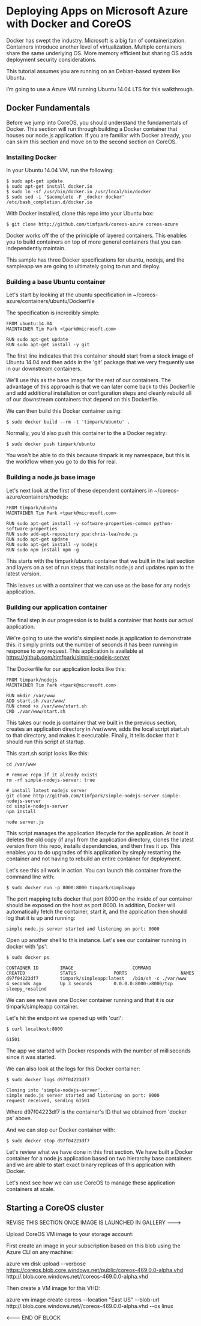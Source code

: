 # Deploying Apps on Microsoft Azure with Docker and CoreOS

Docker has swept the industry.
Microsoft is a big fan of containerization.
Containers introduce another level of virtualization.
Multiple containers share the same underlying OS.
More memory efficient but sharing OS adds deployment security considerations.

This tutorial assumes you are running on an Debian-based system like Ubuntu.

I’m going to use a Azure VM running Ubuntu 14.04 LTS for this walkthrough.

## Docker Fundamentals

Before we jump into CoreOS, you should understand the fundamentals of Docker.  This section will run through building a Docker container that houses our node.js application.  If you are familiar with Docker already, you can skim this section and move on to the second section on CoreOS.

### Installing Docker

In your Ubuntu 14.04 VM, run the following:

```
$ sudo apt-get update
$ sudo apt-get install docker.io
$ sudo ln -sf /usr/bin/docker.io /usr/local/bin/docker
$ sudo sed -i '$acomplete -F _docker docker' /etc/bash_completion.d/docker.io
```

With Docker installed, clone this repo into your Ubuntu box:

```
$ git clone http://github.com/timfpark/coreos-azure coreos-azure
```

Docker works off the of the priniciple of layered containers.  This enables you to build containers on top of more general containers that you can independently maintain.

This sample has three Docker specifications for ubuntu, nodejs, and the sampleapp we are going to ultimately going to run and deploy.

### Building a base Ubuntu container

Let's start by looking at the ubuntu specification in ~/coreos-azure/containers/ubuntu/Dockerfile

The specification is incredibly simple:

```
FROM ubuntu:14.04
MAINTAINER Tim Park <tpark@microsoft.com>

RUN sudo apt-get update
RUN sudo apt-get install -y git
```

The first line indicates that this container should start from a stock image of Ubuntu 14.04 and then adds in the 'git' package that we very frequently use in our downstream containers.

We'll use this as the base image for the rest of our containers.  The advantage of this approach is that we can later come back to this Dockerfile and add additional installation or configuration steps and cleanly rebuild all of our downstream containers that depend on this Dockerfile.

We can then build this Docker container using:

```
$ sudo docker build --rm -t 'timpark/ubuntu' .
```

Normally, you'd also push this container to the a Docker registry:

```
$ sudo docker push timpark/ubuntu
```

You won't be able to do this because timpark is my namespace, but this is the workflow when you go to do this for real.

### Building a node.js base image

Let's next look at the first of these dependent containers in ~/coreos-azure/containers/nodejs:

```
FROM timpark/ubuntu
MAINTAINER Tim Park <tpark@microsoft.com>

RUN sudo apt-get install -y software-properties-common python-software-properties
RUN sudo add-apt-repository ppa:chris-lea/node.js
RUN sudo apt-get update
RUN sudo apt-get install -y nodejs
RUN sudo npm install npm -g
```

This starts with the timpark/ubuntu container that we built in the last section and layers on a set of run steps that installs node.js and updates npm to the latest version.

This leaves us with a container that we can use as the base for any nodejs application.

### Building our application container

The final step in our progression is to build a container that hosts our actual application.

We're going to use the world's simplest node.js application to demonstrate this: it simply prints out the number of seconds it has been running in response to any request.  This application is available at https://github.com/timfpark/simple-nodejs-server

The Dockerfile for our application looks like this:

```
FROM timpark/nodejs
MAINTAINER Tim Park <tpark@microsoft.com>

RUN mkdir /var/www
ADD start.sh /var/www/
RUN chmod +x /var/www/start.sh
CMD ./var/www/start.sh
```

This takes our node.js container that we built in the previous section, creates an application directory in /var/www, adds the local script start.sh to that directory, and makes it executable.  Finally, it tells docker that it should run this script at startup.

This start.sh script looks like this:

```
cd /var/www

# remove repo if it already exists
rm -rf simple-nodejs-server; true

# install latest nodejs server
git clone http://github.com/timfpark/simple-nodejs-server simple-nodejs-server
cd simple-nodejs-server
npm install

node server.js
```

This script manages the application lifecycle for the application.  At boot it deletes the old copy (if any) from the application directory, clones the latest version from this repo, installs dependencies, and then fires it up. This enables you to do upgrades of this application by simply restarting the container and not having to rebuild an entire container for deployment.

Let's see this all work in action. You can launch this container from the command line with:

```
$ sudo docker run -p 8000:8000 timpark/simpleapp
```

The port mapping tells docker that port 8000 on the inside of our container should be exposed on the host as port 8000. In addition, Docker will automatically fetch the container, start it, and the application then should log that it is up and running:

```
simple node.js server started and listening on port: 8000
```

Open up another shell to this instance.  Let's see our container running in docker with 'ps':

```
$ sudo docker ps

CONTAINER ID        IMAGE                      COMMAND                CREATED             STATUS              PORTS                    NAMES
d97f04223df7        timpark/simpleapp:latest   /bin/sh -c ./var/www   4 seconds ago       Up 3 seconds        0.0.0.0:8000->8000/tcp   sleepy_rosalind
```

We can see we have one Docker container running and that it is our timpark/simpleapp container.

Let's hit the endpoint we opened up with 'curl':

```
$ curl localhost:8000

61501
```

The app we started with Docker responds with the number of milliseconds since it was started.

We can also look at the logs for this Docker container:

```
$ sudo docker logs d97f04223df7

Cloning into 'simple-nodejs-server'...
simple node.js server started and listening on port: 8000
request received, sending 61501
```

Where d97f04223df7 is the container's ID that we obtained from 'docker ps' above.

And we can stop our Docker container with:

```
$ sudo docker stop d97f04223df7
```

Let's review what we have done in this first section.  We have built a Docker container for a node.js application based on two hierarchy base containers and we are able to start exact binary replicas of this application with Docker.

Let's next see how we can use CoreOS to manage these application containers at scale.

## Starting a CoreOS cluster

REVISE THIS SECTION ONCE IMAGE IS LAUNCHED IN GALLERY --->

Upload CoreOS VM image to your storage account:

First create an image in your subscription based on this blob using the Azure CLI on any machine:

azure vm disk upload --verbose https://coreos.blob.core.windows.net/public/coreos-469.0.0-alpha.vhd http://<your-storage-account>.blob.core.windows.net/<your-container>/coreos-469.0.0-alpha.vhd <your storage key>

Then create a VM image for this VHD:

azure vm image create coreos --location "East US" --blob-url http://<your-storage-account>.blob.core.windows.net/<your-container>/coreos-469.0.0-alpha.vhd --os linux

 <--- END OF BLOCK
